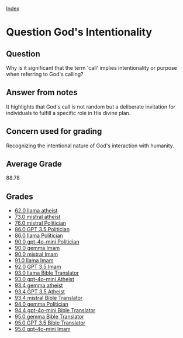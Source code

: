 
[Index](../../index.md)
# Question God's Intentionality
## Question
Why is it significant that the term 'call' implies intentionality or purpose when referring to God's calling?

## Answer from notes
It highlights that God's call is not random but a deliberate invitation for individuals to fulfill a specific role in His divine plan.

## Concern used for grading
Recognizing the intentional nature of God's interaction with humanity.

## Average Grade
88.78

## Grades
 * [62.0 llama atheist](../answers/llama_atheist/God_s_Intentionality.md)
 * [73.0 mistral atheist](../answers/mistral_atheist/God_s_Intentionality.md)
 * [76.0 mistral Politician](../answers/mistral_Politician/God_s_Intentionality.md)
 * [86.0 GPT 3.5 Politician](../answers/GPT_3.5_Politician/God_s_Intentionality.md)
 * [86.0 llama Politician](../answers/llama_Politician/God_s_Intentionality.md)
 * [90.0 gpt-4o-mini Politician](../answers/gpt-4o-mini_Politician/God_s_Intentionality.md)
 * [90.0 gemma Imam](../answers/gemma_Imam/God_s_Intentionality.md)
 * [90.0 mistral Imam](../answers/mistral_Imam/God_s_Intentionality.md)
 * [91.0 llama Imam](../answers/llama_Imam/God_s_Intentionality.md)
 * [92.0 GPT 3.5 Imam](../answers/GPT_3.5_Imam/God_s_Intentionality.md)
 * [93.0 llama Bible Translator](../answers/llama_Bible_Translator/God_s_Intentionality.md)
 * [93.0 gpt-4o-mini Atheist](../answers/gpt-4o-mini_Atheist/God_s_Intentionality.md)
 * [93.4 gemma atheist](../answers/gemma_atheist/God_s_Intentionality.md)
 * [93.4 GPT 3.5 Atheist](../answers/GPT_3.5_Atheist/God_s_Intentionality.md)
 * [93.4 mistral Bible Translator](../answers/mistral_Bible_Translator/God_s_Intentionality.md)
 * [94.0 gemma Politician](../answers/gemma_Politician/God_s_Intentionality.md)
 * [94.4 gpt-4o-mini Bible Translator](../answers/gpt-4o-mini_Bible_Translator/God_s_Intentionality.md)
 * [95.0 gemma Bible Translator](../answers/gemma_Bible_Translator/God_s_Intentionality.md)
 * [95.0 GPT 3.5 Bible Translator](../answers/GPT_3.5_Bible_Translator/God_s_Intentionality.md)
 * [95.0 gpt-4o-mini Imam](../answers/gpt-4o-mini_Imam/God_s_Intentionality.md)

